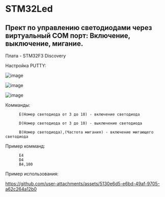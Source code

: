 # STM32Led

Прект по управлению светодиодами через виртуальный COM порт: Включение, выключение, мигание.
--------------------------------------------------------------------------------------------

Плата - STM32F3 Discovery

Настройка PUTTY:

![image](https://github.com/user-attachments/assets/0527cf52-be85-4138-83eb-16d3c9812839)

![image](https://github.com/user-attachments/assets/fa047f3f-5420-45c3-921d-3c5a1dc73f80)

![image](https://github.com/user-attachments/assets/bcf2f288-7919-40dd-b9a6-ad9a4695e92c)

Комманды: 

          E(Номер светодиода от 3 до 10) - включение светодиода

          D(Номер светодиода от 3 до 10) - выключение светодиода
          
          B(Номер светодиода),(Частота мигания) - включение мигающего светодиода

Пример комманд: 

          E4
          D4
          B4,100

Пример использования:


https://github.com/user-attachments/assets/5130e6d5-e6bd-49af-9705-a62c264a12b0





